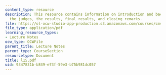 ```yaml
---
content_type: resource
description: This resource contains information on introduction and background of
  the judges, the results, final results, and closing remarks.
file: https://ol-ocw-studio-app-production.s3.amazonaws.com/courses/cms-610-media-industries-and-systems-spring-2006/9347831bb849e73f59e3b75b981dc057_l15.pdf
file_type: application/pdf
learning_resource_types:
- Lecture Notes
ocw_type: OCWFile
parent_title: Lecture Notes
parent_type: CourseSection
resourcetype: Document
title: l15.pdf
uid: 9347831b-b849-e73f-59e3-b75b981dc057
---
```


